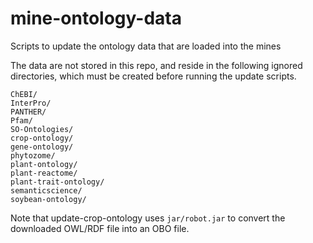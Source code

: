 # mine-ontology-data

Scripts to update the ontology data that are loaded into the mines

The data are not stored in this repo, and reside in the following ignored directories, which must be created before running the update scripts.

```
ChEBI/
InterPro/
PANTHER/
Pfam/
SO-Ontologies/
crop-ontology/
gene-ontology/
phytozome/
plant-ontology/
plant-reactome/
plant-trait-ontology/
semanticscience/
soybean-ontology/
```

Note that update-crop-ontology uses `jar/robot.jar` to convert the downloaded OWL/RDF file into an OBO file.
